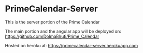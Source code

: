 # PrimeCalendar-Server

This is the server portion of the Prime Calendar

The main portion and the angular app will be deployed on: https://github.com/DolmaBhuti/Prime_Calendar

Hosted on heroku at: https://primecalendar-server.herokuapp.com
